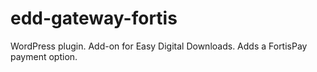 # edd-gateway-fortis
WordPress plugin. Add-on for Easy Digital Downloads. Adds a FortisPay payment option. 
